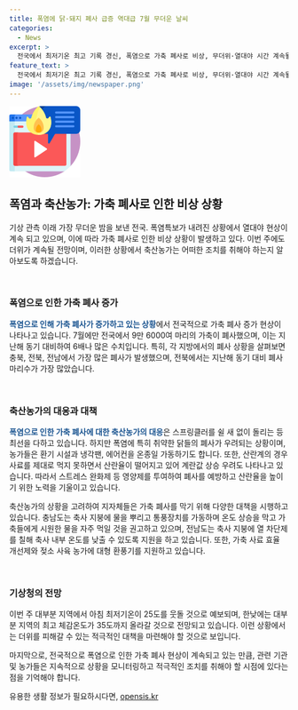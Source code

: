 ```yaml
---
title: 폭염에 닭·돼지 폐사 급증 역대급 7월 무더운 날씨
categories:
  - News
excerpt: >
  전국에서 최저기온 최고 기록 경신, 폭염으로 가축 폐사로 비상, 무더위·열대야 시간 계속될 전망. 7월 마지막 주말, 전국 밤 온도가 28도로 가장 뜨거워졌고, 폭염특보로 낮 최고체감온도에도 35도 넘는 곳이 많았다. 폭염으로 온열질환자 289명 발생, 가축은 9만6000여 마리 사망. 농가들은 스프링클러 등으로 노력하나 가금류 8만6000여, 돼지 1만여 마리 폐사했으며, 올해 들어 열대야 일수가 평년 대비 많다. 지자체들은 가축 피해를 막기 위해 대책을 마련 중이다.
feature_text: >
  전국에서 최저기온 최고 기록 경신, 폭염으로 가축 폐사로 비상, 무더위·열대야 시간 계속될 전망. 7월 마지막 주말, 전국 밤 온도가 28도로 가장 뜨거워졌고, 폭염특보로 낮 최고체감온도에도 35도 넘는 곳이 많았다. 폭염으로 온열질환자 289명 발생, 가축은 9만6000여 마리 사망. 농가들은 스프링클러 등으로 노력하나 가금류 8만6000여, 돼지 1만여 마리 폐사했으며, 올해 들어 열대야 일수가 평년 대비 많다. 지자체들은 가축 피해를 막기 위해 대책을 마련 중이다.
image: '/assets/img/newspaper.png'
---
```


<p><img src="/assets/img/news.png" alt="rentncar 속보" /></p>

<h2 data-ke-size="size26">폭염과 축산농가: 가축 폐사로 인한 비상 상황</h2>

<p>기상 관측 이래 가장 무더운 밤을 보낸 전국. 폭염특보가 내려진 상황에서 열대야 현상이 계속 되고 있으며, 이에 따라 가축 폐사로 인한 비상 상황이 발생하고 있다. 이번 주에도 더위가 계속될 전망이며, 이러한 상황에서 축산농가는 어떠한 조치를 취해야 하는지 알아보도록 하겠습니다.</p>

<p data-ke-size="size16">&nbsp;</p>

<h3 data-ke-size="size24">폭염으로 인한 가축 폐사 증가</h3>

<p><b><span style="color: #1a5490;">폭염으로 인해 가축 폐사가 증가하고 있는 상황</span></b>에서 전국적으로 가축 폐사 증가 현상이 나타나고 있습니다. 7월에만 전국에서 9만 6000여 마리의 가축이 폐사했으며, 이는 지난해 동기 대비하여 6배나 많은 수치입니다. 특히, 각 지방에서의 폐사 상황을 살펴보면 충북, 전북, 전남에서 가장 많은 폐사가 발생했으며, 전북에서는 지난해 동기 대비 폐사 마리수가 가장 많았습니다.</p>

<p data-ke-size="size16">&nbsp;</p>

<h3 data-ke-size="size24">축산농가의 대응과 대책</h3>

<p><b><span style="color: #1a5490;">폭염으로 인한 가축 폐사에 대한 축산농가의 대응</span></b>은 스프링클러를 쉴 새 없이 돌리는 등 최선을 다하고 있습니다. 하지만 폭염에 특히 취약한 닭들의 폐사가 우려되는 상황이며, 농가들은 환기 시설과 냉각팬, 에어컨을 온종일 가동하기도 합니다. 또한, 산란계의 경우 사료를 제대로 먹지 못하면서 산란율이 떨어지고 있어 계란값 상승 우려도 나타나고 있습니다. 따라서 스트레스 완화제 등 영양제를 투여하여 폐사를 예방하고 산란율을 높이기 위한 노력을 기울이고 있습니다.</p>

<p>축산농가의 상황을 고려하여 지자체들은 가축 폐사를 막기 위해 다양한 대책을 시행하고 있습니다. 충남도는 축사 지붕에 물을 뿌리고 통풍장치를 가동하며 온도 상승을 막고 가축들에게 시원한 물을 자주 먹일 것을 권고하고 있으며, 전남도는 축사 지붕에 열 차단제를 칠해 축사 내부 온도를 낮출 수 있도록 지원을 하고 있습니다. 또한, 가축 사료 효율 개선제와 젖소 사육 농가에 대형 환풍기를 지원하고 있습니다.</p>

<p data-ke-size="size16">&nbsp;</p>

<h3 data-ke-size="size24">기상청의 전망</h3>

<p>이번 주 대부분 지역에서 아침 최저기온이 25도를 웃돌 것으로 예보되며, 한낮에는 대부분 지역의 최고 체감온도가 35도까지 올라갈 것으로 전망되고 있습니다. 이런 상황에서는 더위를 피해갈 수 있는 적극적인 대책을 마련해야 할 것으로 보입니다. </p>

<p>마지막으로, 전국적으로 폭염으로 인한 가축 폐사 현상이 계속되고 있는 만큼, 관련 기관 및 농가들은 지속적으로 상황을 모니터링하고 적극적인 조치를 취해야 할 시점에 있다는 점을 기억해야 합니다.</p>
유용한 생활 정보가 필요하시다면, <a href="https://opensis.kr" rel="dofollow">opensis.kr</a>


